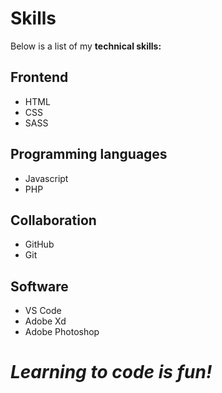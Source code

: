 # Skills

Below is a list of my **technical skills:**

## Frontend
- HTML
- CSS
- SASS

## Programming languages
- Javascript
- PHP

## Collaboration
- GitHub
- Git

## Software
- VS Code
- Adobe Xd
- Adobe Photoshop

# **_Learning to code is fun!_**
